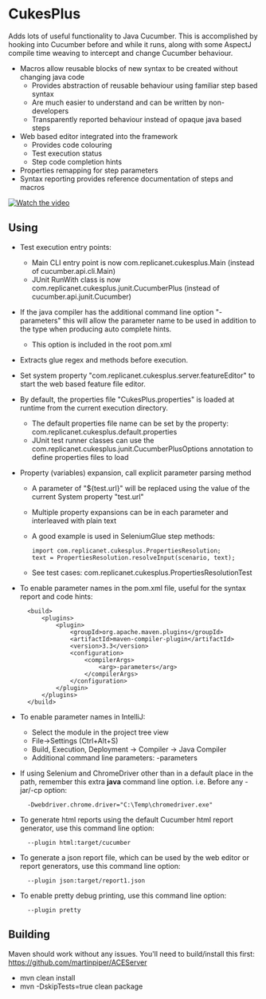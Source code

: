 CukesPlus
=========

Adds lots of useful functionality to Java Cucumber. This is accomplished by hooking into Cucumber before and while it runs, along with some AspectJ compile time weaving to intercept and change Cucumber behaviour.

* Macros allow reusable blocks of new syntax to be created without changing java code
  * Provides abstraction of reusable behaviour using familiar step based syntax
  * Are much easier to understand and can be written by non-developers
  * Transparently reported behaviour instead of opaque java based steps
* Web based editor integrated into the framework
  * Provides code colouring
  * Test execution status
  * Step code completion hints
* Properties remapping for step parameters
* Syntax reporting provides reference documentation of steps and macros


[![Watch the video](https://img.youtube.com/vi/u-1dqnN10rE/1.jpg)](https://youtu.be/u-1dqnN10rE)

Using
-----

* Test execution entry points:
  * Main CLI entry point is now com.replicanet.cukesplus.Main (instead of cucumber.api.cli.Main)
  * JUnit RunWith class is now com.replicanet.cukesplus.junit.CucumberPlus (instead of cucumber.api.junit.Cucumber)


* If the java compiler has the additional command line option "-parameters" this will allow the parameter name to be used in addition to the type when producing auto complete hints.
  * This option is included in the root pom.xml


* Extracts glue regex and methods before execution.


* Set system property "com.replicanet.cukesplus.server.featureEditor" to start the web based feature file editor.


* By default, the properties file "CukesPlus.properties" is loaded at runtime from the current execution directory.
  * The default properties file name can be set by the property: com.replicanet.cukesplus.default.properties
  * JUnit test runner classes can use the com.replicanet.cukesplus.junit.CucumberPlusOptions annotation to define properties files to load


* Property (variables) expansion, call explicit parameter parsing method
  * A parameter of "${test.url}" will be replaced using the value of the current System property "test.url"
  * Multiple property expansions can be in each parameter and interleaved with plain text
  * A good example is used in SeleniumGlue step methods:

        import com.replicanet.cukesplus.PropertiesResolution;
        text = PropertiesResolution.resolveInput(scenario, text);

  * See test cases: com.replicanet.cukesplus.PropertiesResolutionTest


* To enable parameter names in the pom.xml file, useful for the syntax report and code hints:

        <build>
            <plugins>
                <plugin>
                    <groupId>org.apache.maven.plugins</groupId>
                    <artifactId>maven-compiler-plugin</artifactId>
                    <version>3.3</version>
                    <configuration>
                        <compilerArgs>
                            <arg>-parameters</arg>
                        </compilerArgs>
                    </configuration>
                </plugin>
            </plugins>
        </build>


* To enable parameter names in IntelliJ:
  * Select the module in the project tree view
  * File->Settings (Ctrl+Alt+S)
  * Build, Execution, Deployment -> Compiler -> Java Compiler
  * Additional command line parameters: -parameters
    


* If using Selenium and ChromeDriver other than in a default place in the path, remember this extra **java** command line option. i.e. Before any -jar/-cp option:

        -Dwebdriver.chrome.driver="C:\Temp\chromedriver.exe"



* To generate html reports using the default Cucumber html report generator, use this command line option: 

        --plugin html:target/cucumber


* To generate a json report file, which can be used by the web editor or report generators, use this command line option:

        --plugin json:target/report1.json


* To enable pretty debug printing, use this command line option:

        --plugin pretty 



Building
--------

Maven should work without any issues. You'll need to build/install this first: https://github.com/martinpiper/ACEServer

* mvn clean install
* mvn -DskipTests=true clean package

